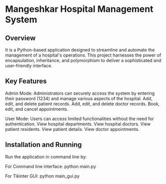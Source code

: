 # Mangeshkar Hospital Management System

## Overview
It is a Python-based application designed to streamline and automate the management of a hospital's operations. This project harnesses the power of encapsulation, inheritance, and polymorphism to deliver a sophisticated and user-friendly interface.


## Key Features

Admin Mode: Administrators can securely access the system by entering their password (1234) and manage various aspects of the hospital.
Add, edit, and delete patient records.
Add, edit, and delete doctor records.
Book, edit, and cancel appointments.

User Mode: Users can access limited functionalities without the need for authentication.
View hospital departments.
View hospital doctors.
View patient residents.
View patient details.
View doctor appointments.

## Installation and Running

Run the application in command line by:

For Command line interface:
python main.py

For Tikinter GUI:
python main_gui.py